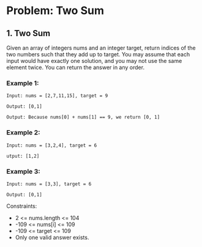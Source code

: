 # Problem: Two Sum

## 1. Two Sum
Given an array of integers nums and an integer target, return indices of the two numbers such that they add up to target.
You may assume that each input would have exactly one solution, and you may not use the same element twice.
You can return the answer in any order.

### Example 1:

`Input: nums = [2,7,11,15], target = 9`

`Output: [0,1]`

`Output: Because nums[0] + nums[1] == 9, we return [0, 1]`

### Example 2:

`Input: nums = [3,2,4], target = 6`

`utput: [1,2]`

### Example 3:

`Input: nums = [3,3], target = 6`

`Output: [0,1]`
 

Constraints:

- 2 <= nums.length <= 104
- -109 <= nums[i] <= 109
- -109 <= target <= 109
- Only one valid answer exists.
